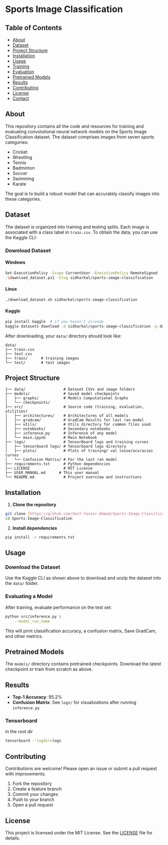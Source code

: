 # Sports Image Classification

## Table of Contents

* [About](#about)
* [Dataset](#dataset)
* [Project Structure](#project-structure)
* [Installation](#installation)
* [Usage](#usage)
* [Training](#training)
* [Evaluation](#evaluation)
* [Pretrained Models](#pretrained-models)
* [Results](#results)
* [Contributing](#contributing)
* [License](#license)
* [Contact](#contact)



## About

This repository contains all the code and resources for training and evaluating convolutional neural network models on the Sports Image Classification dataset. The dataset comprises images from seven sports categories:

* Cricket
* Wrestling
* Tennis
* Badminton
* Soccer
* Swimming
* Karate

The goal is to build a robust model that can accurately classify images into these categories.

## Dataset

The dataset is organized into training and testing splits. Each image is associated with a class label in `train.csv`. To obtain the data, you can use the Kaggle CLI:

### Download Dataset
#### Windows
```bash
Set-ExecutionPolicy -Scope CurrentUser -ExecutionPolicy RemoteSigned
.\download_dataset.ps1 -Slug sidharkal/sports-image-classification
```

#### Linux
```bash
./download_dataset.sh sidharkal/sports-image-classification
```

#### Kaggle

```bash
pip install kaggle  # if you haven’t already
kaggle datasets download -d sidharkal/sports-image-classification -p data/ --unzip
```

After downloading, your `data/` directory should look like:

```
data/
├── train.csv
├── test.csv
├── train/      # training images
└── test/       # test images
```


## Project Structure

```
├── data/                 # Dataset CSVs and image folders
├── models/               # Saved model checkpoints
│   ├── graphs/           # Models Computational Graphs
│   └── checkpoints/
├── src/                  # Source code (training, evaluation, utilities)
│   ├── architectures/    # Architectures of all models
│   ├── gradcam/          # GradCam Results for last ran model
│   ├── utils/            # Utils directory for common files used
│   ├── notebooks/        # Secondary notebooks
│   ├── inference.py      # Inference of any model
│   └── main.ipynb        # Main Notebook
├── logs/                 # TensorBoard logs and training curves
│   ├── tensorboard logs/ # Tensorboard logs directory 
│   ├── plots/            # Plots of training/ val losse/acuracies curves
│   └── Confusion Matrix/ # For the last ran model
├── requirements.txt      # Python dependencies
├── LICENSE               # MIT License
├── USER_MANUAL.md      # This user manual
└── README.md             # Project overview and instructions
```

## Installation

1. **Clone the repository**

```bash
git clone [https://github.com/Seif-Yasser-Ahmed/Sports-Image-Classification.git](https://github.com/Seif-Yasser-Ahmed/Sports-Image-Classification.git)
cd Sports-Image-Classification
```


2. **Install dependencies**

```bash
pip install -r requirements.txt
````

## Usage

### Download the Dataset

Use the Kaggle CLI as shown above to download and unzip the dataset into the `data/` folder.


### Evaluating a Model

After training, evaluate performance on the test set:

```bash
python src/inference.py \
    --model_run_name 
```

This will print classification accuracy, a confusion matrix, Save GradCam, and other metrics.

## Pretrained Models

The `models/` directory contains pretrained checkpoints. Download the latest checkpoint or train from scratch as above.

## Results

* **Top-1 Accuracy**: 95.2%
* **Confusion Matrix**: See `logs/` for visualizations after running `inference.py`


### Tensorboard
in the root dir
```bash
tensorboard --logdir=logs
```


## Contributing

Contributions are welcome! Please open an issue or submit a pull request with improvements.

1. Fork the repository
2. Create a feature branch
3. Commit your changes
4. Push to your branch
5. Open a pull request

## License

This project is licensed under the MIT License. See the [LICENSE](LICENSE) file for details.
